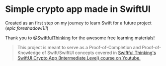 # Simple crypto app made in SwiftUI
Created as an first step on my journey to learn Swift for a future project (*epic foreshadow!1!!*)

Thank you to [@SwiftfulThinking](https://github.com/swiftfulthinking) for the awesome free learning materials!

> This project is meant to serve as a Proof-of-Completion and Proof-of-Knowledge of Swift/SwiftUI concepts covered in [Swiftful Thinking's SwiftUI Crypto App (Intermediate Level) course on Youtube.](https://youtube.com/playlist?list=PLwvDm4Vfkdphbc3bgy_LpLRQ9DDfFGcFu) 
